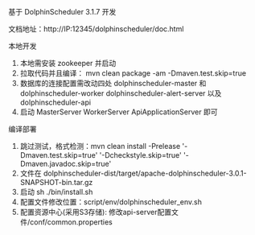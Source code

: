 基于 DolphinScheduler 3.1.7 开发

文档地址：http://IP:12345/dolphinscheduler/doc.html

本地开发
1. 本地需安装 zookeeper 并启动
2. 拉取代码并且编译： mvn clean package -am  -Dmaven.test.skip=true
3. 数据库的连接配置需改动四处 dolphinscheduler-master 和 dolphinscheduler-worker dolphinscheduler-alert-server 以及 dolphinscheduler-api
4. 启动 MasterServer WorkerServer ApiApplicationServer 即可

编译部署
1. 跳过测试，格式检测：mvn clean install -Prelease '-Dmaven.test.skip=true' '-Dcheckstyle.skip=true' '-Dmaven.javadoc.skip=true'
2. 文件在 dolphinscheduler-dist/target/apache-dolphinscheduler-3.0.1-SNAPSHOT-bin.tar.gz
3. 启动 sh ./bin/install.sh
4. 配置文件修改位置：script/env/dolphinscheduler_env.sh
5. 配置资源中心(采用S3存储): 修改api-server配置文件<service>/conf/common.properties
